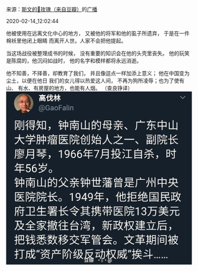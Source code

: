 来源：[斯文的🌹玫瑰（来自豆瓣）](https://www.douban.com/people/203577899/)的[广播](https://www.douban.com/people/203577899/status/2810082581/)


2020-02-14_12:02:44


他被使用在远离文化中心的地方，
又被他的将军和他的虱子所遗弃，
于是在一件棉袄里他闭上眼睛
而离开人世。人家不会把他提起。

当这场战役被整理成书的时候，
没有重要的知识会在他的头壳里丧失。
他的玩笑是陈腐的，他沉闷如战时，
他的名字和模样都将永远消逝。

他不知善，不择善，却教育了我们，
并且像逗点一样加添上意义；
他在中国变为尘土，以便在他日
我们的女儿得以热爱这人间，
不再为狗所凌辱；也为了使有山、
有水、有房屋的地方，也能有人烟。
（查良铮译）
![](./pic/2020-02-14_12:02:44-斯文的🌹玫瑰的广播1.jpg)  

